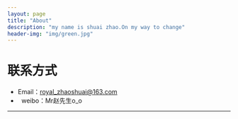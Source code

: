 ```yaml
---
layout: page
title: "About"
description: "my name is shuai zhao.On my way to change"
header-img: "img/green.jpg"
---
```





# 联系方式

*   Email：royal_zhaoshuai@163.com
*   weibo：Mr赵先生o_o

* * *
